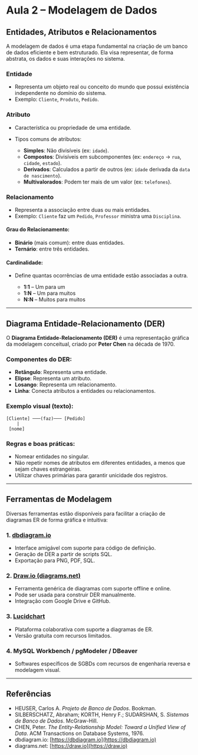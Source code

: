 # Aula 2 – Modelagem de Dados

## Entidades, Atributos e Relacionamentos

A modelagem de dados é uma etapa fundamental na criação de um banco de dados eficiente e bem estruturado. Ela visa representar, de forma abstrata, os dados e suas interações no sistema.

### Entidade

* Representa um objeto real ou conceito do mundo que possui existência independente no domínio do sistema.
* Exemplo: `Cliente`, `Produto`, `Pedido`.

### Atributo

* Característica ou propriedade de uma entidade.
* Tipos comuns de atributos:

  * **Simples**: Não divisíveis (ex: `idade`).
  * **Compostos**: Divisíveis em subcomponentes (ex: `endereço` → `rua`, `cidade`, `estado`).
  * **Derivados**: Calculados a partir de outros (ex: `idade` derivada da `data de nascimento`).
  * **Multivalorados**: Podem ter mais de um valor (ex: `telefones`).

### Relacionamento

* Representa a associação entre duas ou mais entidades.
* Exemplo: `Cliente` faz um `Pedido`, `Professor` ministra uma `Disciplina`.

#### Grau do Relacionamento:

* **Binário** (mais comum): entre duas entidades.
* **Ternário**: entre três entidades.

#### Cardinalidade:

* Define quantas ocorrências de uma entidade estão associadas a outra.

  * **1:1** – Um para um
  * **1\:N** – Um para muitos
  * **N\:N** – Muitos para muitos

---

## Diagrama Entidade-Relacionamento (DER)

O **Diagrama Entidade-Relacionamento (DER)** é uma representação gráfica da modelagem conceitual, criado por **Peter Chen** na década de 1970.

### Componentes do DER:

* **Retângulo**: Representa uma entidade.
* **Elipse**: Representa um atributo.
* **Losango**: Representa um relacionamento.
* **Linha**: Conecta atributos a entidades ou relacionamentos.

### Exemplo visual (texto):

```
[Cliente] ───(faz)─── [Pedido]
    |
 [nome]
```

### Regras e boas práticas:

* Nomear entidades no singular.
* Não repetir nomes de atributos em diferentes entidades, a menos que sejam chaves estrangeiras.
* Utilizar chaves primárias para garantir unicidade dos registros.

---

## Ferramentas de Modelagem

Diversas ferramentas estão disponíveis para facilitar a criação de diagramas ER de forma gráfica e intuitiva:

### 1. [dbdiagram.io](https://dbdiagram.io)

* Interface amigável com suporte para código de definição.
* Geração de DER a partir de scripts SQL.
* Exportação para PNG, PDF, SQL.

### 2. [Draw.io (diagrams.net)](https://draw.io)

* Ferramenta genérica de diagramas com suporte offline e online.
* Pode ser usada para construir DER manualmente.
* Integração com Google Drive e GitHub.

### 3. [Lucidchart](https://lucidchart.com)

* Plataforma colaborativa com suporte a diagramas de ER.
* Versão gratuita com recursos limitados.

### 4. MySQL Workbench / pgModeler / DBeaver

* Softwares específicos de SGBDs com recursos de engenharia reversa e modelagem visual.

---

## Referências

* HEUSER, Carlos A. *Projeto de Banco de Dados*. Bookman.
* SILBERSCHATZ, Abraham; KORTH, Henry F.; SUDARSHAN, S. *Sistemas de Banco de Dados*. McGraw-Hill.
* CHEN, Peter. *The Entity-Relationship Model: Toward a Unified View of Data*. ACM Transactions on Database Systems, 1976.
* dbdiagram.io: [https://dbdiagram.io](https://dbdiagram.io)
* diagrams.net: [https://draw.io](https://draw.io)
